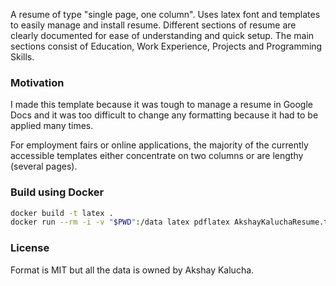 A resume of type "single page, one column". Uses latex font and templates to easily manage and install resume. Different sections of resume are clearly documented for ease of understanding and quick setup. The main sections consist of Education, Work Experience, Projects and Programming Skills.

### Motivation

I made this template because it was tough to manage a resume in Google Docs and it was too difficult to change any formatting because it had to be applied many times.

For employment fairs or online applications, the majority of the currently accessible templates either concentrate on two columns or are lengthy (several pages).



### Build using Docker

```sh
docker build -t latex .
docker run --rm -i -v "$PWD":/data latex pdflatex AkshayKaluchaResume.tex

```

### License

Format is MIT but all the data is owned by Akshay Kalucha.
